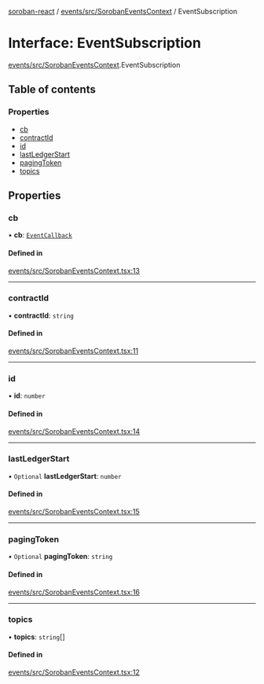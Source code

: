 [soroban-react](../README.md) / [events/src/SorobanEventsContext](../modules/events_src_SorobanEventsContext.md) / EventSubscription

# Interface: EventSubscription

[events/src/SorobanEventsContext](../modules/events_src_SorobanEventsContext.md).EventSubscription

## Table of contents

### Properties

- [cb](events_src_SorobanEventsContext.EventSubscription.md#cb)
- [contractId](events_src_SorobanEventsContext.EventSubscription.md#contractid)
- [id](events_src_SorobanEventsContext.EventSubscription.md#id)
- [lastLedgerStart](events_src_SorobanEventsContext.EventSubscription.md#lastledgerstart)
- [pagingToken](events_src_SorobanEventsContext.EventSubscription.md#pagingtoken)
- [topics](events_src_SorobanEventsContext.EventSubscription.md#topics)

## Properties

### cb

• **cb**: [`EventCallback`](../modules/events_src_SorobanEventsContext.md#eventcallback)

#### Defined in

[events/src/SorobanEventsContext.tsx:13](https://github.com/esteblock/soroban-react/blob/612058a/packages/events/src/SorobanEventsContext.tsx#L13)

___

### contractId

• **contractId**: `string`

#### Defined in

[events/src/SorobanEventsContext.tsx:11](https://github.com/esteblock/soroban-react/blob/612058a/packages/events/src/SorobanEventsContext.tsx#L11)

___

### id

• **id**: `number`

#### Defined in

[events/src/SorobanEventsContext.tsx:14](https://github.com/esteblock/soroban-react/blob/612058a/packages/events/src/SorobanEventsContext.tsx#L14)

___

### lastLedgerStart

• `Optional` **lastLedgerStart**: `number`

#### Defined in

[events/src/SorobanEventsContext.tsx:15](https://github.com/esteblock/soroban-react/blob/612058a/packages/events/src/SorobanEventsContext.tsx#L15)

___

### pagingToken

• `Optional` **pagingToken**: `string`

#### Defined in

[events/src/SorobanEventsContext.tsx:16](https://github.com/esteblock/soroban-react/blob/612058a/packages/events/src/SorobanEventsContext.tsx#L16)

___

### topics

• **topics**: `string`[]

#### Defined in

[events/src/SorobanEventsContext.tsx:12](https://github.com/esteblock/soroban-react/blob/612058a/packages/events/src/SorobanEventsContext.tsx#L12)

